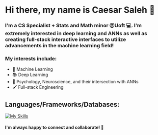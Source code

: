 # Hi there, my name is Caesar Saleh 👋

### I'm a CS Specialist + Stats and Math minor @Uoft 💻. I'm extremely interested in deep learning and ANNs as well as creating full-stack interactive interfaces to utilize advancements in the machine learning field!

### My interests include:
* 🤖 Machine Learning
* 📚 Deep Learning
* 🧠 Psychology, Neuroscience, and their intersection with ANNs
* 🖌️ Full-stack Engineering

## Languages/Frameworks/Databases:
[![My Skills](https://skills.thijs.gg/icons?i=html,css,js,ts,react,angular,nodejs,express,tailwind,firebase,mongodb,python,r,pytorch)](https://skills.thijs.gg)

#### I'm always happy to connect and collaborate! 🤝
